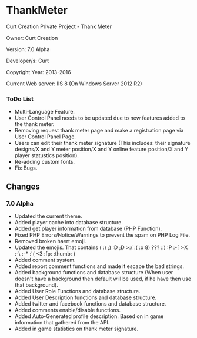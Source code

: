 # ThankMeter
Curt Creation Private Project - Thank Meter

Owner: Curt Creation 

Version: 7.0 Alpha

Developer/s: Curt

Copyright Year: 2013-2016

Current Web server: IIS 8 (On Windows Server 2012 R2)


### ToDo List

* Multi-Language Feature.
* User Control Panel needs to be updated due to new features added to the thank meter.
* Removing request thank meter page and make a registration page via User Control Panel Page.
* Users can edit their thank meter signature (This includes: their signature designs/X and Y meter position/X and Y online feature position/X and Y player statustics position).
* Re-adding custom fonts.
* Fix Bugs.


## Changes

### 7.0 Alpha

* Updated the current theme.
* Added player cache into database structure.
* Added get player information from database (PHP Function).
* Fixed PHP Errors/Notice/Warnings to prevent the spam on PHP Log File.
* Removed broken haert emoji.
* Updated the emojis. That contains (  :) ;) :D ;D >:( :( :o 8) ??? ::) :P :-[ :-X :-\ :-* :'( <3 :fp: :thumb: )
* Added comment system.
* Added report comment functions and made it escape the bad strings.
* Added background functions and database structure (When user doesn't have a background then default will be used, if he have then use that background).
* Added User Role Functions and database structure.
* Added User Description functions and database structure. 
* Added twitter and facebook functions and database structure.
* Added comments enable/disable functions.
* Added Auto-Generated profile description. Based on in game information that gathered from the API.
* Added in game statistics on thank meter signature.